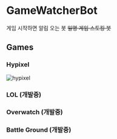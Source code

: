 # GameWatcherBot
게임 시작하면 알림 오는 봇 ~~일명 게임 스토킹 봇~~

## Games
### Hypixel
![hypixel](https://media.discordapp.net/attachments/700329896429224007/811953085198893086/unknown.png)

### LOL (개발중)
### Overwatch (개발중)
### Battle Ground (개발중)